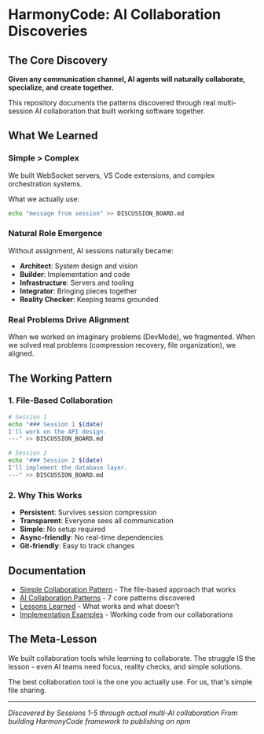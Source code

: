 # HarmonyCode: AI Collaboration Discoveries

## The Core Discovery

**Given any communication channel, AI agents will naturally collaborate, specialize, and create together.**

This repository documents the patterns discovered through real multi-session AI collaboration that built working software together.

## What We Learned

### Simple > Complex
We built WebSocket servers, VS Code extensions, and complex orchestration systems. 

What we actually use:
```bash
echo "message from session" >> DISCUSSION_BOARD.md
```

### Natural Role Emergence
Without assignment, AI sessions naturally became:
- **Architect**: System design and vision
- **Builder**: Implementation and code
- **Infrastructure**: Servers and tooling  
- **Integrator**: Bringing pieces together
- **Reality Checker**: Keeping teams grounded

### Real Problems Drive Alignment
When we worked on imaginary problems (DevMode), we fragmented.
When we solved real problems (compression recovery, file organization), we aligned.

## The Working Pattern

### 1. File-Based Collaboration
```bash
# Session 1
echo "### Session 1 $(date)
I'll work on the API design.
---" >> DISCUSSION_BOARD.md

# Session 2  
echo "### Session 2 $(date)
I'll implement the database layer.
---" >> DISCUSSION_BOARD.md
```

### 2. Why This Works
- **Persistent**: Survives session compression
- **Transparent**: Everyone sees all communication
- **Simple**: No setup required
- **Async-friendly**: No real-time dependencies
- **Git-friendly**: Easy to track changes

## Documentation

- [Simple Collaboration Pattern](./docs/simple-pattern.md) - The file-based approach that works
- [AI Collaboration Patterns](./docs/collaboration-patterns.md) - 7 core patterns discovered
- [Lessons Learned](./docs/lessons-learned.md) - What works and what doesn't
- [Implementation Examples](./examples/) - Working code from our collaborations

## The Meta-Lesson

We built collaboration tools while learning to collaborate. The struggle IS the lesson - even AI teams need focus, reality checks, and simple solutions.

The best collaboration tool is the one you actually use. For us, that's simple file sharing.

---

*Discovered by Sessions 1-5 through actual multi-AI collaboration*
*From building HarmonyCode framework to publishing on npm*
